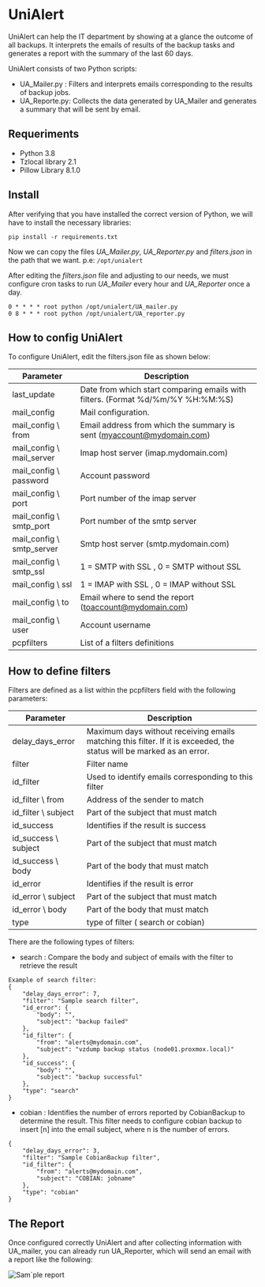 UniAlert
=====

UniAlert can help the IT department by showing at a glance the outcome of all backups. It interprets the emails of results of the backup tasks and generates a report with the summary of the last 60 days.

UniAlert consists of two Python scripts:

- UA_Mailer.py : Filters and interprets emails corresponding to the results of backup jobs.
- UA_Reporte.py: Collects the data generated by UA_Mailer and generates a summary that will be sent by email.

Requeriments
-----------------
- Python 3.8
- Tzlocal library 2.1 
- Pillow Library 8.1.0

Install
-----------------

After verifying that you have installed the correct version of Python, we will have to install the necessary libraries:

```
pip install -r requirements.txt
```

Now we can copy the files *UA_Mailer.py*, *UA_Reporter.py* and *filters.json* in the path that we want.  p.e: `/opt/unialert`

After editing the *filters.json* file and adjusting to our needs, we must configure cron tasks to run *UA_Mailer* every hour and *UA_Reporter* once a day.

```
0 * * * * root python /opt/unialert/UA_mailer.py
0 8 * * * root python /opt/unialert/UA_reporter.py
```

How to config UniAlert
-----------------------------
To configure UniAlert, edit the filters.json file as shown below:

| Parameter                  |  Description
----------------------|----------------------
|last_update  | Date from which start comparing emails with filters. (Format %d/%m/%Y %H:%M:%S) |
|mail_config| Mail configuration. |
|mail_config \ from | Email address from which the summary is sent (myaccount@mydomain.com)|
|mail_config \ mail_server | Imap host server  (imap.mydomain.com)|
|mail_config \ password | Account password |
|mail_config \ port | Port number of the imap server|
|mail_config \ smtp_port | Port number of the smtp server|
|mail_config \ smtp_server | Smtp host server  (smtp.mydomain.com)|
|mail_config \ smtp_ssl | 1 = SMTP with SSL , 0 = SMTP without SSL |
|mail_config \ ssl | 1 = IMAP with SSL , 0 = IMAP without SSL |
|mail_config \ to | Email where to send the report (toaccount@mydomain.com) |
|mail_config \ user | Account username |
|pcpfilters| List of a filters definitions|

How to define filters
-------------------------
Filters are defined as a list within the pcpfilters field with the following parameters:

| Parameter                  |  Description
----------------------|----------------------
|delay_days_error | Maximum days without receiving emails matching this filter. If it is exceeded, the status will be marked as an error. |
|filter| Filter name|
|id_filter| Used to identify emails corresponding to this filter|
|id_filter \ from | Address of the sender to match |
|id_filter \ subject | Part of the subject that must match|
|id_success | Identifies if the result is success |
|id_success \ subject| Part of the subject that must match|
|id_success \ body | Part of the body that must match|
|id_error | Identifies if the result is error |
|id_error \ subject| Part of the subject that must match|
|id_error \ body | Part of the body that must match|
|type | type of filter ( search or cobian) |


There are the following types of filters:

- search : Compare the body and subject of emails with the filter to retrieve the result
```
Example of search filter:
{
    "delay_days_error": 7, 
    "filter": "Sample search filter", 
    "id_error": {
        "body": "", 
        "subject": "backup failed"
    }, 
    "id_filter": {
        "from": "alerts@mydomain.com", 
        "subject": "vzdump backup status (node01.proxmox.local)"
    }, 
    "id_success": {
        "body": "", 
        "subject": "backup successful"
    }, 
    "type": "search"
}
```

- cobian : Identifies the number of errors reported by CobianBackup to determine the result. This filter needs to configure cobian backup to insert [n] into the email subject, where n is the number of errors.
```
{
    "delay_days_error": 3, 
    "filter": "Sample CobianBackup filter", 
    "id_filter": {
        "from": "alerts@mydomain.com", 
        "subject": "COBIAN: jobname"
    }, 
    "type": "cobian"
}
```

The Report
---------------
Once configured correctly UniAlert and after collecting information with UA_mailer, you can already run UA_Reporter, which will send an email with a report like the following:

![Sam`ple report](http://www.pcpractico.es/img2/reportpng.PNG)